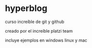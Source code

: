# hyperblog
curso increíble de git y github

creado por el increíble platzi team

incluye ejemplos en windows linux y mac